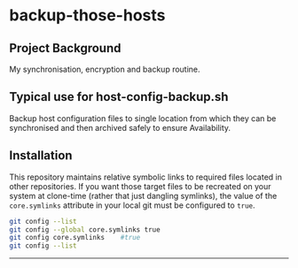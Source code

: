 # backup-those-hosts


## Project Background
My synchronisation, encryption and backup routine. 



## Typical use for host-config-backup.sh

Backup host configuration files to single location from which they can be synchronised and then archived safely to ensure Availability. 

## Installation

This repository maintains relative symbolic links to required files located in other repositories. 
If you want those target files to be recreated on your system at clone-time (rather that just dangling symlinks), the value of the `core.symlinks` attribute in your local git must be configured to `true`.

``` bash
git config --list
git config --global core.symlinks true
git config core.symlinks	#true
git config --list
```

---



